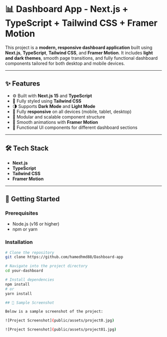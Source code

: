 # 📊 Dashboard App - Next.js + TypeScript + Tailwind CSS + Framer Motion

This project is a **modern, responsive dashboard application** built using **Next.js**, **TypeScript**, **Tailwind CSS**, and **Framer Motion**. It includes **light and dark themes**, smooth page transitions, and fully functional dashboard components tailored for both desktop and mobile devices.

---

## ✨ Features

- ⚙️ Built with **Next.js 15** and **TypeScript**
- 🎨 Fully styled using **Tailwind CSS**
- 🌗 Supports **Dark Mode** and **Light Mode**
- 📱 Fully **responsive** on all devices (mobile, tablet, desktop)
- 🧩 Modular and scalable component structure
- 💫 Smooth animations with **Framer Motion**
- 🧭 Functional UI components for different dashboard sections

---

## 🛠️ Tech Stack

- **Next.js**
- **TypeScript**
- **Tailwind CSS**
- **Framer Motion**

---

## 🚀 Getting Started

### Prerequisites

- Node.js (v16 or higher)
- npm or yarn

### Installation

```bash
# Clone the repository
git clone https://github.com/hamedhmd88/Dashboard-app

# Navigate into the project directory
cd your-dashboard

# Install dependencies
npm install
# or
yarn install

## 📸 Sample Screenshot

Below is a sample screenshot of the project:

![Project Screenshot](public/assets/project0.jpg)

![Project Screenshot](public/assets/project01.jpg)